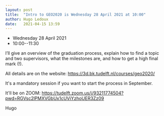 ```yaml
---
layout: post
title:  "Intro to GEO2020 is Wednesday 28 April 2021 at 10:00"
author: Hugo Ledoux
date:   2021-04-15 13:59
---
```


- Wednesday 28 April 2021
- 10:00--11:30

I’ll give an overview of the graduation process, explain how to find a topic and two supervisors, what the milestones are, and how to get a high final mark (!).

All details are on the website: https://3d.bk.tudelft.nl/courses/geo2020/

It's a mandatory session if you want to start the process in September.

It'll be on ZOOM: https://tudelft.zoom.us/j/93211774504?pwd=RGVsc2lPMXVGbUx1cUViYzhoUER3Zz09

Hugo